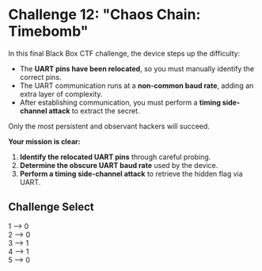 # **Challenge 12: "Chaos Chain: Timebomb"**

In this final Black Box CTF challenge, the device steps up the difficulty:  
- The **UART pins have been relocated**, so you must manually identify the correct pins.  
- The UART communication runs at a **non-common baud rate**, adding an extra layer of complexity.  
- After establishing communication, you must perform a **timing side-channel attack** to extract the secret.

Only the most persistent and observant hackers will succeed.

**Your mission is clear:**

1. **Identify the relocated UART pins** through careful probing.  
2. **Determine the obscure UART baud rate** used by the device.  
3. **Perform a timing side-channel attack** to retrieve the hidden flag via UART.

## Challenge Select  
1 --> 0  
2 --> 0  
3 --> 1  
4 --> 1  
5 --> 0
